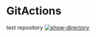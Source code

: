 # GitActions
test repository 
[![show-directory](https://github.com/IshimuraHide/GitActions/actions/workflows/say-helloFlow.yml/badge.svg)](https://github.com/IshimuraHide/GitActions/actions/workflows/say-helloFlow.yml)
